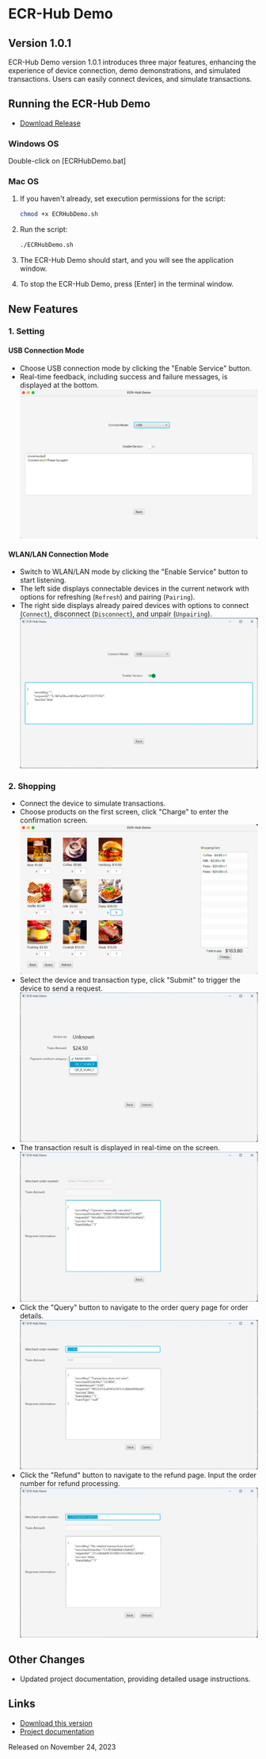 # ECR-Hub Demo

## Version 1.0.1

ECR-Hub Demo version 1.0.1 introduces three major features, enhancing the experience of device connection, demo demonstrations, and simulated transactions. Users can easily connect devices, and simulate transactions.

## Running the ECR-Hub Demo

- [Download Release](https://github.com/codepay-us/codepay-register-cross-terminal-integration-demo-java/releases/tag/v1.0.1)

### Windows OS

Double-click on [ECRHubDemo.bat]

### Mac OS
1. If you haven't already, set execution permissions for the script:

    ```bash
    chmod +x ECRHubDemo.sh
    ```
2. Run the script:

    ```bash
    ./ECRHubDemo.sh
    ```
3. The ECR-Hub Demo should start, and you will see the application window.

4. To stop the ECR-Hub Demo, press [Enter] in the terminal window.

## New Features

### 1. Setting

#### USB Connection Mode
- Choose USB connection mode by clicking the "Enable Service" button.
- Real-time feedback, including success and failure messages, is displayed at the bottom.
  ![img_2.png](imgs/img_2.png)

#### WLAN/LAN Connection Mode
- Switch to WLAN/LAN mode by clicking the "Enable Service" button to start listening.
- The left side displays connectable devices in the current network with options for refreshing (`Refresh`) and pairing (`Pairing`).
- The right side displays already paired devices with options to connect (`Connect`), disconnect (`Disconnect`), and unpair (`Unpairing`).
  ![img_5.png](imgs/img_5.png)

### 2. Shopping

- Connect the device to simulate transactions.
- Choose products on the first screen, click "Charge" to enter the confirmation screen.
![img.png](imgs/img_4.png)
- Select the device and transaction type, click "Submit" to trigger the device to send a request.
![img.png](imgs/img.png)
- The transaction result is displayed in real-time on the screen.
![img_1.png](imgs/img_1.png)
- Click the "Query" button to navigate to the order query page for order details. 
![img_6.png](imgs/img_6.png)
- Click the "Refund" button to navigate to the refund page. Input the order number for refund processing.
![img_7.png](imgs/img_7.png)

## Other Changes

- Updated project documentation, providing detailed usage instructions.

## Links

- [Download this version](https://github.com/paycloud-open/ecrhub-client-demo-java/releases/tag/v1.0.1)
- [Project documentation](https://github.com/paycloud-open/ecrhub-client-demo-java)

Released on November 24, 2023